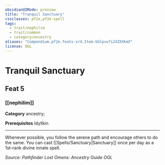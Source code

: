 ```yaml
---
obsidianUIMode: preview
title: "Tranquil Sanctuary"
cssclasses: pf2e,pf2e-spell
tags:
  - trait/nephilim
  - trait/common
  - category/ancestry
aliases: "Compendium.pf2e.feats-srd.Item.GGlpvu7i24ZXXkmX"
license: OGL
---
```

# Tranquil Sanctuary
## Feat 5
### [[nephilim]]

**Category** ancestry; 



**Prerequisites** Idyllkin
* * *
Whenever possible, you follow the serene path and encourage others to do the same. You can cast [[Spells/Sanctuary|Sanctuary]] once per day as a 1st-rank divine innate spell.

*Source: Pathfinder Lost Omens: Ancestry Guide*
*OGL*